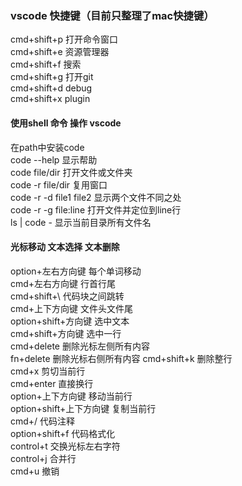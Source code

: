 ### vscode 快捷键（目前只整理了mac快捷键）
cmd+shift+p 打开命令窗口  
cmd+shift+e 资源管理器  
cmd+shift+f 搜索  
cmd+shift+g 打开git  
cmd+shift+d debug  
cmd+shift+x plugin  


#### 使用shell 命令 操作 vscode
在path中安装code  
code --help  显示帮助  
code file/dir 打开文件或文件夹  
code -r file/dir 复用窗口  
code -r -d file1 file2 显示两个文件不同之处  
code -r -g file:line 打开文件并定位到line行  
ls | code - 显示当前目录所有文件名  

#### 光标移动 文本选择 文本删除
option+左右方向键 每个单词移动  
cmd+左右方向键  行首行尾  
cmd+shift+\ 代码块之间跳转  
cmd+上下方向键  文件头文件尾   
option+shift+方向键  选中文本  
cmd+shift+方向键 选中一行  
cmd+delete 删除光标左侧所有内容  
fn+delete 删除光标右侧所有内容 
cmd+shift+k 删除整行  
cmd+x 剪切当前行  
cmd+enter 直接换行  
option+上下方向键  移动当前行  
option+shift+上下方向键  复制当前行  
cmd+/ 代码注释  
option+shift+f 代码格式化  
control+t 交换光标左右字符  
control+j 合并行  
cmd+u 撤销  





